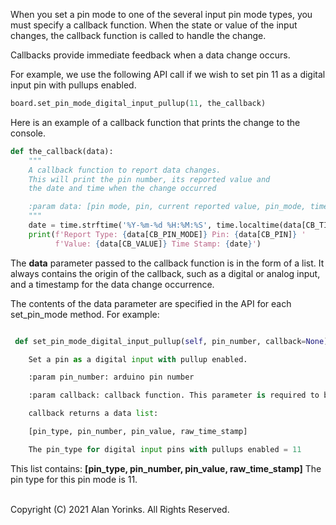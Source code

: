 When you set a pin mode to one of the several input pin mode types, you must 
specify a callback function. When the state or value of the input changes, the
callback function is called to handle the change.

Callbacks provide immediate feedback when a data change occurs. 

For example, we use the following API call if we wish to set 
pin 11 as a digital input pin with pullups enabled.

```python
board.set_pin_mode_digital_input_pullup(11, the_callback)

```
Here is an example of a callback function that prints the change to the console.
```python
def the_callback(data):
    """
    A callback function to report data changes.
    This will print the pin number, its reported value and
    the date and time when the change occurred

    :param data: [pin mode, pin, current reported value, pin_mode, timestamp]
    """
    date = time.strftime('%Y-%m-%d %H:%M:%S', time.localtime(data[CB_TIME]))
    print(f'Report Type: {data[CB_PIN_MODE]} Pin: {data[CB_PIN]} '
          f'Value: {data[CB_VALUE]} Time Stamp: {date}')

```
The **data** parameter passed to the callback function is in the form of a list. It 
always contains the origin of the callback, such as a digital or 
analog input, and a timestamp for the data change occurrence.

The contents of the data parameter are specified in the API for each set_pin_mode method.
For example:

```python

 def set_pin_mode_digital_input_pullup(self, pin_number, callback=None)

    Set a pin as a digital input with pullup enabled.

    :param pin_number: arduino pin number

    :param callback: callback function. This parameter is required to be supplied.

    callback returns a data list:

    [pin_type, pin_number, pin_value, raw_time_stamp]

    The pin_type for digital input pins with pullups enabled = 11
```

This list contains: **[pin_type, pin_number, pin_value, raw_time_stamp]**
The pin type for this pin mode is 11.
<br>
<br>


Copyright (C) 2021 Alan Yorinks. All Rights Reserved.